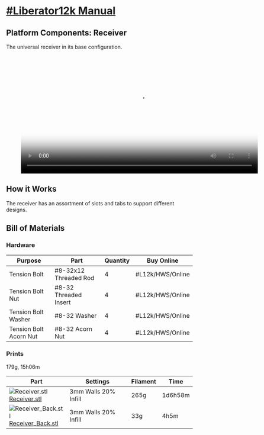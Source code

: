 # [\#Liberator12k Manual](README.md)
## Platform Components: Receiver

The universal receiver in its base configuration.

<!-- blank line -->
<figure class="video_container">
  <video width="640" loop="true" preload="auto" controls="false" allowfullscreen="true" poster="Receiver.png">
    <source src="Receiver.mp4" type="video/mp4">
  </video>
</figure>
<!-- blank line -->

## How it Works
The receiver has an assortment of slots and tabs to support different designs.

## Bill of Materials

### Hardware
| Purpose                | Part                             | Quantity | Buy Online       |
|------------------------|----------------------------------|----------|------------------|
| Tension Bolt           | #8-32x12 Threaded Rod            | 4        | #L12k/HWS/Online |
| Tension Bolt Nut       | #8-32 Threaded Insert            | 4        | #L12k/HWS/Online |
| Tension Bolt Washer    | #8-32 Washer                     | 4        | #L12k/HWS/Online |
| Tension Bolt Acorn Nut | #8-32 Acorn Nut                  | 4        | #L12k/HWS/Online |


### Prints
179g, 15h06m

| Part                                                                                        | Settings              | Filament | Time     |
|---------------------------------------------------------------------------------------------|-----------------------|----------|----------|
| ![Receiver.stl](Receiver_thumb.png)<br>[Receiver.stl](Receiver.stl)                         | 3mm Walls 20% Infill  | 265g     | 1d6h58m  |
| ![Receiver_Back.stl](Receiver_Back_thumb.png)<br>[Receiver_Back.stl](Receiver_Back.stl)     | 3mm Walls 20% Infill  | 33g      | 4h5m     |
